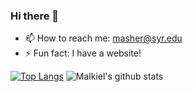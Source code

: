 ### Hi there 👋

- 📫 How to reach me: masher@syr.edu
- ⚡ Fun fact: I have a website!
<!--
**masher1/masher1** is a ✨ _special_ ✨ repository because its `README.md` (this file) appears on your GitHub profile.

Here are some ideas to get you started:

- 🔭 I’m currently working on ...
- 🌱 I’m currently learning ...
- 👯 I’m looking to collaborate on ...
- 🤔 I’m looking for help with ...
- 💬 Ask me about ...
- 📫 How to reach me: ...
- 😄 Pronouns: ...
- ⚡ Fun fact: ...
-->

[![Top Langs](https://github-readme-stats.vercel.app/api/top-langs/?username=masher1&layout=compact&theme=nord&exclude_repo=New-Perfect-Word-Generator)](https://github.com/anuraghazra/github-readme-stats)
![Malkiel's github stats](https://github-readme-stats.vercel.app/api?username=masher1&count_private=true&show_icons=true&theme=nord&include_all_commits=true)
